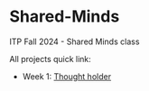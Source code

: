# Shared-Minds

ITP Fall 2024 - Shared Minds class

All projects quick link:

- Week 1: [Thought holder](https://zer02z2.github.io/shared-minds/week1/)
